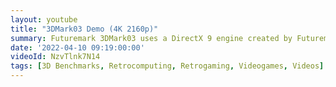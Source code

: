 ```yaml
---
layout: youtube
title: "3DMark03 Demo (4K 2160p)"
summary: Futuremark 3DMark03 uses a DirectX 9 engine created by Futuremark. It was the first 3DMark to include CPU tests. The graphics tests are Wings of Fury, Battle of Proxycon, Troll's Lair and Mother Nature.
date: '2022-04-10 09:19:00:00'
videoId: NzvTlnk7N14
tags: [3D Benchmarks, Retrocomputing, Retrogaming, Videogames, Videos]
---
```


